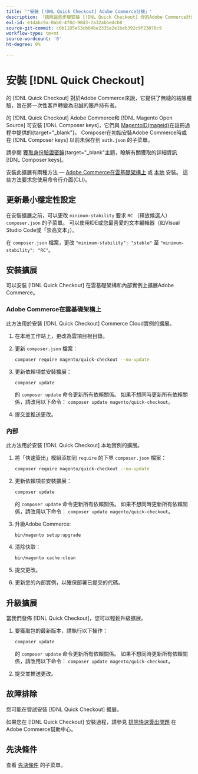 ```yaml
---
title: '"安裝 [!DNL Quick Checkout] Adobe Commerce分機」'
description: 「按照這些步驟安裝 [!DNL Quick Checkout] 你的Adobe Commerce計畫"
exl-id: e1dabc9a-0ab0-4f8d-98d3-7a32abbedcb8
source-git-commit: c0b1185a53cb84be2335e2e1beb392c9f23070c9
workflow-type: tm+mt
source-wordcount: '0'
ht-degree: 0%

---
```


# 安裝 [!DNL Quick Checkout]

的 [!DNL Quick Checkout] 對於Adobe Commerce來說，它提供了無縫的結賬體驗，旨在將一次性客戶轉變為忠誠的賬戶持有者。

的 [!DNL Quick Checkout] Adobe Commerce和 [!DNL Magento Open Source] 可安裝 [!DNL Composer keys]，它們與 [MagentoID(mageid)](https://devdocs.magento.com/marketplace/sellers/profile-personal.html#field-descriptions)在註冊過程中提供的{target=&quot;_blank&quot;}。 Composer在初始安裝Adobe Commerce時或在 [!DNL Composer keys] 以前未保存到 `auth.json` 的子菜單。

請參閱 [獲取身份驗證密鑰](https://devdocs.magento.com/guides/v2.4/install-gde/prereq/connect-auth.html){target=&quot;_blank&quot;主題，瞭解有關獲取的詳細資訊 [!DNL Composer keys]。

安裝此擴展有兩種方法 —  [Adobe Commerce在雲基礎架構上](#magento-commerce-cloud) 或 [本地](#on-premises) 安裝。 這些方法要求您使用命令行介面(CLI)。

## 更新最小穩定性設定

在安裝擴展之前，可以更改 `minimum-stability` 要求 `RC` （釋放候選人） `composer.json` 的子菜單。 可以使用IDE或您最喜愛的文本編輯器（如Visual Studio Code或「崇高文本」）。

在 `composer.json` 檔案，更改 `"minimum-stability": "stable"` 至 `"minimum-stability": "RC"`。

## 安裝擴展

可以安裝 [!DNL Quick Checkout] 在雲基礎架構和內部實例上擴展Adobe Commerce。

### Adobe Commerce在雲基礎架構上

此方法用於安裝 [!DNL Quick Checkout] Commerce Cloud實例的擴展。

1. 在本地工作站上，更改為雲項目根目錄。

1. 更新 `composer.json` 檔案：

   ```bash
   composer require magento/quick-checkout --no-update
   ```

1. 更新依賴項並安裝擴展：

   ```bash
   composer update
   ```

   的 `composer update` 命令更新所有依賴關係。 如果不想同時更新所有依賴關係，請改用以下命令： `composer update magento/quick-checkout`。

1. 提交並推送更改。

### 內部

此方法用於安裝 [!DNL Quick Checkout] 本地實例的擴展。

1. 將「快速簽出」模組添加到 `require` 的下界 `composer.json` 檔案：

   ```bash
   composer require magento/quick-checkout --no-update
   ```

1. 更新依賴項並安裝擴展：

   ```bash
   composer update
   ```

   的 `composer update` 命令更新所有依賴關係。 如果不想同時更新所有依賴關係，請改用以下命令： `composer update magento/quick-checkout`。

1. 升級Adobe Commerce:

   ```bash
   bin/magento setup:upgrade
   ```

1. 清除快取：

   ```bash
   bin/magento cache:clean
   ```

1. 提交更改。
1. 更新您的內部實例，以確保部署已提交的代碼。

## 升級擴展

當我們發佈 [!DNL Quick Checkout]，您可以輕鬆升級擴展。

1. 要獲取包的最新版本，請執行以下操作：

   ```bash
   composer update
   ```

   的 `composer update` 命令更新所有依賴關係。 如果不想同時更新所有依賴關係，請改用以下命令： `composer update magento/quick-checkout`。

1. 提交並推送更改。

## 故障排除

您可能在嘗試安裝 [!DNL Quick Checkout] 擴展。

如果您在 [!DNL Quick Checkout] 安裝過程，請參見 [排除快速簽出問題](https://support.magento.com/hc/en-us/articles/6909450342541) 在Adobe Commerce幫助中心。

## 先決條件

查看 [先決條件](../quick-checkout/prerequisites.md) 的子菜單。
